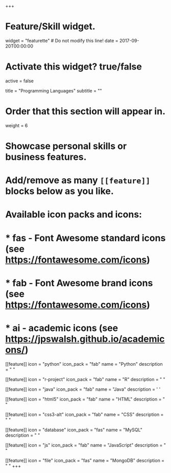 +++
# Feature/Skill widget.
widget = "featurette"  # Do not modify this line!
date = 2017-09-20T00:00:00

# Activate this widget? true/false
active = false

title = "Programming Languages"
subtitle = ""

# Order that this section will appear in.
weight = 6

# Showcase personal skills or business features.
# 
# Add/remove as many `[[feature]]` blocks below as you like.
# 
# Available icon packs and icons:
# * fas - Font Awesome standard icons (see https://fontawesome.com/icons)
# * fab - Font Awesome brand icons (see https://fontawesome.com/icons)
# * ai - academic icons (see https://jpswalsh.github.io/academicons/)  
  
[[feature]]
  icon = "python"
  icon_pack = "fab"
  name = "Python"
  description = "  "

[[feature]]
  icon = "r-project"
  icon_pack = "fab"
  name = "R"
  description = "  "

[[feature]]
  icon = "java"
  icon_pack = "fab"
  name = "Java"
  description = '  '

[[feature]]
  icon = "html5"
  icon_pack = "fab"
  name = "HTML"
  description = "  "

[[feature]]
  icon = "css3-alt"
  icon_pack = "fab"
  name = "CSS"
  description = "  "

[[feature]]
  icon = "database"
  icon_pack = "fas"
  name = "MySQL"
  description = "  "

[[feature]]
  icon = "js"
  icon_pack = "fab"
  name = "JavaScript"
  description = "  "

[[feature]]
  icon = "file"
  icon_pack = "fas"
  name = "MongoDB"
  description = "  "
+++
